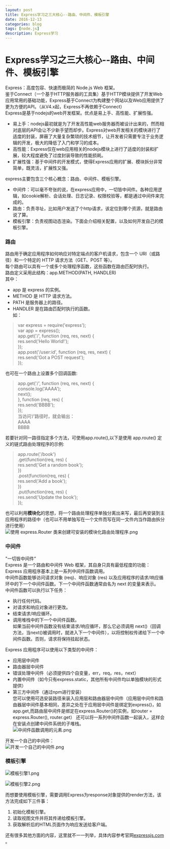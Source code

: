 ```yaml
---
layout: post
title: Express学习之三大核心--路由、中间件、模板引擎
date: 2016-12-13
categories: blog
tags: [node.js]
description: Express学习
---
```



# Express学习之三大核心--路由、中间件、模板引擎
Express：高度包容、快速而极简的 Node.js Web 框架。   
鉴于Connect（一个基于HTTP服务器的工具集）基于HTTP模块提供了开发Web应用常用的基础功能，Express基于Connect为构建整个网站以及Web应用提供了更为方便的API。（从V4.x起，Express不再依赖于Connect）    
Express是基于nodejs的web开发框架。优点是易上手、高性能、扩展性强。   
- 易上手：nodejs最初就是为了开发高性能web服务器而被设计出来的，然而相对底层的API会让不少新手望而却步。Express对web开发相关的模块进行了适度的封装，屏蔽了大量复杂繁琐的技术细节，让开发者只需要专注于业务逻辑的开发，极大的降低了入门和学习的成本。   
- 高性能：Express仅在web应用相关的nodejs模块上进行了适度的封装和扩展，较大程度避免了过度封装导致的性能损耗。    
- 扩展性强：基于中间件的开发模式，使得Express应用的扩展、模块拆分非常简单，既灵活，扩展性又强。    

express主要包含三个核心概念：路由、中间件、模板引擎。    
- 中间件：可以毫不夸张的说，在express应用中，一切皆中间件。各种应用逻辑，如cookie解析、会话处理、日志记录、权限校验等，都是通过中间件来完成的。      
- 路由：负责寻址，比如用户发送了个http请求，该定位到哪个资源，就是路由说了算。      
- 模板引擎：负责视图动态渲染。下面会介绍相关配置，以及如何开发自己的模板引擎。    

### 路由     
路由用于确定应用程序如何响应对特定端点的客户机请求，包含一个 URI（或路径）和一个特定的 HTTP 请求方法（GET、POST 等）。     
每个路由可以具有一个或多个处理程序函数，这些函数在路由匹配时执行。     
路由定义采用此结构：app.METHOD(PATH, HANDLER)       
其中：    
- app 是 express 的实例。     
- METHOD 是 HTTP 请求方法。       
- PATH 是服务器上的路径。        
- HANDLER 是在路由匹配时执行的函数。         
如：    
> var express = require('express');     
>	var app = express();      
>	app.get('/', function (req, res, next) {    
>	  res.send('Hello World!');   
>	});    
>	app.post('/user:id', function (req, res, next) {   
>	  res.send('Got a POST request');   
>	});       
  

也可在一个路由上设置多个回调函数:      
> app.get('/', function (req, res, next) {    
>	  console.log('AAAA');   
>	  next();    
>	}, function (req, res) {   
>		res.send('BBBB');   
>	});   
>	当访问‘/’路径时，就会输出：   
>	AAAA   
>	BBBB      
 

若要针对同一路径指定多个方法，可使用app.route(),以下是使用 app.route() 定义的链式路由处理程序的示例:     
> app.route('/book')    
> .get(function(req, res) {    
>    res.send('Get a random book');    
>  })    
>  .post(function(req, res) {     
>    res.send('Add a book');    
>  })     
>  .put(function(req, res) {     
>    res.send('Update the book');     
>  });      
      

 也可以利用**模块化**的思想，将一个路由处理程序单独分离出来写，最后再安装到主应用程序的路径中（也可以不用单独写在一个文件而写在同一文件内当作路由拆分进行使用）        
 ![使用 express.Router 类来创建可安装的模块化路由处理程序.png](http://upload-images.jianshu.io/upload_images/3001083-177684fe5dfa64d6.png?imageMogr2/auto-orient/strip%7CimageView2/2/w/1240)        

### 中间件           
"一切皆中间件“            
Express 是一个路由和中间件 Web 框架，其自身只具有最低程度的功能：Express 应用程序基本上是一系列中间件函数调用。     
中间件函数能够访问请求对象 (req)、响应对象 (res) 以及应用程序的请求/响应循环中的下一个中间件函数。下一个中间件函数通常由名为 next 的变量来表示。     
中间件函数可以执行以下任务：     
- 执行任何代码。       
- 对请求和响应对象进行更改。         
- 结束请求/响应循环。       
- 调用堆栈中的下一个中间件函数。            
如果当前中间件函数没有结束请求/响应循环，那么它必须调用 next()（回调方法，当next()被调用时，就进入下一个中间件），以将控制权传递给下一个中间件函数。否则，请求将保持挂起状态。         

Express 应用程序可以使用以下类型的中间件：       
- 应用层中间件   
- 路由器层中间件        
- 错误处理中间件（必须提供四个自变量，err，req，res，next）         
- 内置中间件（如今只有express.static，其他所有中间件均以单独模块的形式提供）        
- 第三方中间件（通过npm进行安装）        
您可以使用可选安装路径来装入应用层和路由器层中间件（应用层中间件和路由器层中间件基本相同，差异之处在于应用层中间件是绑定到express()，如app.get,而路由层中间件是绑定在express.Router()的实例，如router = express.Router(), router.get） 还可以将一系列中间件函数一起装入，这样会在安装点创建中间件系统的子堆栈。    
![中间件函数调用的元素.png](http://upload-images.jianshu.io/upload_images/3001083-8c9157073a353248.png?imageMogr2/auto-orient/strip%7CimageView2/2/w/1240)          

开发一个自己的中间件：       
![开发一个自己的中间件.png](http://upload-images.jianshu.io/upload_images/3001083-9c482c225ea3e718.png?imageMogr2/auto-orient/strip%7CimageView2/2/w/1240)        


### 模板引擎          
![模板引擎1.png](http://upload-images.jianshu.io/upload_images/3001083-68b08c0df7cf6df0.png?imageMogr2/auto-orient/strip%7CimageView2/2/w/1240)         

![模板引擎2.png](http://upload-images.jianshu.io/upload_images/3001083-1aec9c946fcffb42.png?imageMogr2/auto-orient/strip%7CimageView2/2/w/1240)         

而想要使用模板引擎，需要调用Express为response对象提供的render方法，该方法完成如下三件事：         
1. 初始化模板引擎。    
2. 读取视图文件并将其传递给模板引擎。   
3. 获取解析后的HTML页面作为响应发送给客户端。     


还有很多其他方面的内容，这里就不一一列举，具体内容参考官网[expressjs.com](http://expressjs.com) 。       